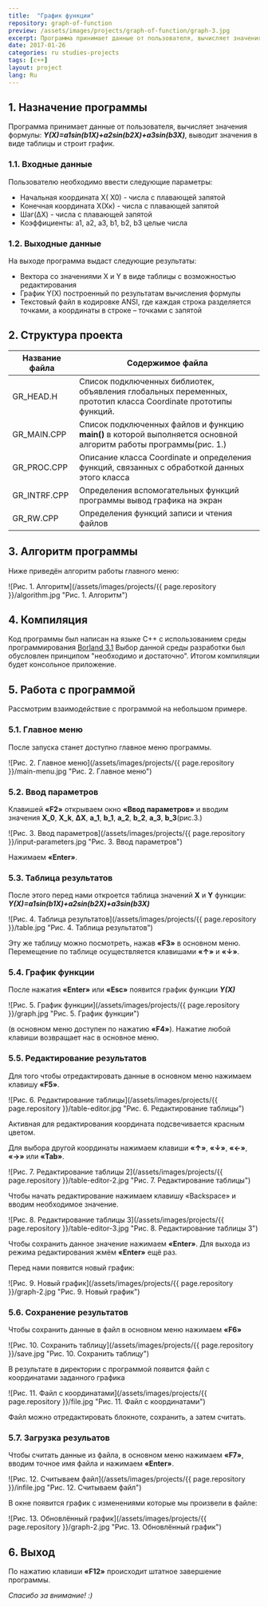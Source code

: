 ```yaml
---
title:  "График функции"
repository: graph-of-function
preview: /assets/images/projects/graph-of-function/graph-3.jpg
excerpt: Программа принимает данные от пользователя, вычисляет значения формулы Y(X), выводит значения в виде таблицы и строит график
date: 2017-01-26
categories: ru studies-projects
tags: [c++]
layout: project
lang: Ru
---
```


## 1. Назначение программы

Программа принимает данные от пользователя, вычисляет значения формулы: _**Y(X)=a1*sin(b1*X)+a2*sin(b2*X)+a3*sin(b3*X)**_, выводит значения в виде таблицы и строит график.

### 1.1. Входные данные
Пользователю необходимо ввести следующие параметры:
*	Начальная координата Х( Х0) - числа с плавающей запятой
*	Конечная координата Х(Хк) - числа с плавающей запятой
*	Шаг(∆Х) - числа с плавающей запятой
*	Коэффициенты: a1, a2, a3, b1, b2, b3 целые числа

### 1.2. Выходные данные
На выходе программа выдаст следующие результаты:
* Вектора со значениями X и Y в виде таблицы с возможностью редактирования
* График Y(X) построенный по результатам вычисления формулы 
* Текстовый файл в кодировке ANSI, где каждая строка разделяется точками, а координаты в строке – точками с запятой

## 2. Структура проекта

Название файла  | Содержимое файла
----------------|-----------------------
GR_HEAD.H       | Список подключенных библиотек, объявления глобальных переменных, прототип класса Coordinate прототипы функций.
GR_MAIN.CPP     | Список подключенных файлов и функцию **main()** в которой выполняется основной алгоритм работы программы(рис. 1.)
GR_PROC.CPP     | Описание класса Coordinate и определения функций, связанных с обработкой данных этого класса
GR_INTRF.CPP    | Определения вспомогательных функций программы вывод графика на экран
GR_RW.CPP       | Определения функций записи и чтения файлов

## 3. Алгоритм программы

Ниже приведён алгоритм работы главного меню:

![Рис. 1. Алгоритм](/assets/images/projects/{{ page.repository }}/algorithm.jpg "Рис. 1. Алгоритм")

## 4. Компиляция

Код программы был написан на языке С++ с использованием среды программирования [Borland 3.1](http://ci-plus-plus-snachala.ru/?p=121)
Выбор данной среды разработки был обусловлен принципом "необходимо и достаточно".
Итогом компиляции будет консольное приложение.

## 5. Работа с программой
Рассмотрим взаимодействие с программой на небольшом примере.

### 5.1. Главное меню
После запуска станет доступно главное меню  программы.

![Рис. 2. Главное меню](/assets/images/projects/{{ page.repository }}/main-menu.jpg "Рис. 2. Главное меню")

### 5.2. Ввод параметров
Клавишей **«F2»** открываем окно **«Ввод параметров»** и вводим значения **X_0**, **X_k**, **∆X**, **a_1**, **b_1**, **a_2**, **b_2**, **a_3**, **b_3**(рис.3.)

![Рис. 3. Ввод параметров](/assets/images/projects/{{ page.repository }}/input-parameters.jpg "Рис. 3. Ввод параметров")

Нажимаем **«Enter»**.

### 5.3. Таблица результатов
После этого перед нами откроется таблица значений **Х** и **Y** функции: _**Y(X)=a1*sin(b1*X)+a2*sin(b2*X)+a3*sin(b3*X)**_

![Рис. 4. Таблица результатов](/assets/images/projects/{{ page.repository }}/table.jpg "Рис. 4. Таблица результатов")

Эту же таблицу можно посмотреть, нажав **«F3»** в основном меню.
Перемещение по таблице осуществляется клавишами **«↑»** и **«↓»**.

### 5.4. График функции
После нажатия **«Enter»** или **«Esc»** появится график функции _**Y(X)**_

![Рис. 5. График функции](/assets/images/projects/{{ page.repository }}/graph.jpg "Рис. 5. График функции")

(в основном меню доступен по нажатию **«F4»**).
Нажатие любой клавиши возвращает нас в основное меню.

### 5.5. Редактирование результатов
Для того чтобы отредактировать данные в основном меню нажимаем клавишу **«F5»**.

![Рис. 6. Редактирование таблицы](/assets/images/projects/{{ page.repository }}/table-editor.jpg "Рис. 6. Редактирование таблицы")

Активная для редактирования координата подсвечивается красным цветом.

Для выбора другой координаты нажимаем клавиши **«↑»**, **«↓»**, **«←»**, **«→»** или **«Tab»**.

![Рис. 7. Редактирование таблицы 2](/assets/images/projects/{{ page.repository }}/table-editor-2.jpg "Рис. 7. Редактирование таблицы")

Чтобы начать редактирование нажимаем клавишу «Backspace» и вводим необходимое значение.

![Рис. 8. Редактирование таблицы 3](/assets/images/projects/{{ page.repository }}/table-editor-3.jpg "Рис. 8. Редактирование таблицы 3")

Чтобы сохранить данное значение нажимаем **«Enter»**. 
Для выхода из режима редактирования жмём **«Enter»** ещё раз.

Перед нами появится новый график:

![Рис. 9. Новый график](/assets/images/projects/{{ page.repository }}/graph-2.jpg "Рис. 9. Новый график")

### 5.6. Сохранение результатов
Чтобы сохранить данные в файл в основном меню нажимаем **«F6»**

![Рис. 10. Сохранить таблицу](/assets/images/projects/{{ page.repository }}/save.jpg "Рис. 10. Сохранить таблицу")

В результате в директории с программой появится файл с координатами заданного графика

![Рис. 11. Файл с координатами](/assets/images/projects/{{ page.repository }}/file.jpg "Рис. 11. Файл с координатами")

Файл можно отредактировать блокноте, сохранить, а затем считать.

### 5.7. Загрузка резульатов
Чтобы считать данные из файла, в основном меню нажимаем **«F7»**, вводим точное имя файла и нажимаем **«Enter»**.

![Рис. 12. Считываем файл](/assets/images/projects/{{ page.repository }}/infile.jpg "Рис. 12. Считываем файл")

В окне появится график с изменениями которые мы произвели в файле:

![Рис. 13. Обновлённый график](/assets/images/projects/{{ page.repository }}/graph-2.jpg "Рис. 13. Обновлённый график")

## 6. Выход

По нажатию клавиши **«F12»** происходит штатное завершение программы.


_Спасибо за внимание! :)_
